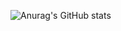 ![Anurag's GitHub stats](https://github-readme-stats.vercel.app/api?username=mithilreddy369&theme=monokai_icons=true)

